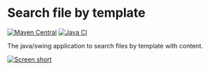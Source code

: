 Search file by template
=======================

[![Maven Central](https://img.shields.io/maven-central/v/com.github.javadev/search-file-by-template?style=flat-square)](https://central.sonatype.com/artifact/com.github.javadev/search-file-by-template/1.0)
[![Java CI](https://github.com/javadev/search-file-by-template/actions/workflows/maven.yml/badge.svg)](https://github.com/javadev/search-file-by-template/actions/workflows/maven.yml)

The java/swing application to search files by template with content.

[![Screen short](searchfilebytemplate.png)](https://github.com/javadev/search-file-by-template)
